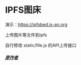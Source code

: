 # IPFS图床

演示：https://ipfsbed.is-an.org

上传图片等文件到ipfs

自行修改 static/file.js 的API上传接口

##### [原作者](https://ipfsscan.io/)
